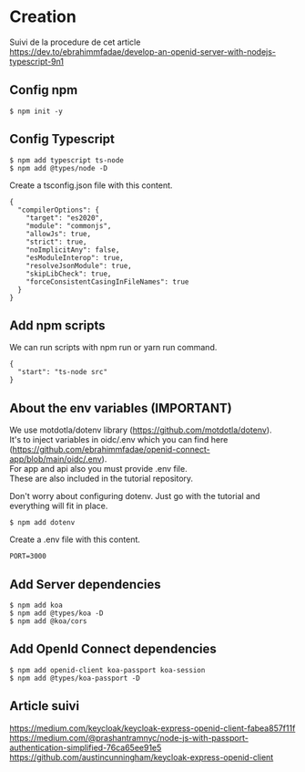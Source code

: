 # Creation

Suivi de la procedure de cet article  
https://dev.to/ebrahimmfadae/develop-an-openid-server-with-nodejs-typescript-9n1  

## Config npm

```
$ npm init -y
```

## Config Typescript

```
$ npm add typescript ts-node
$ npm add @types/node -D
```

Create a tsconfig.json file with this content.
```
{
  "compilerOptions": {
    "target": "es2020",
    "module": "commonjs",
    "allowJs": true,
    "strict": true,
    "noImplicitAny": false,
    "esModuleInterop": true,
    "resolveJsonModule": true,
    "skipLibCheck": true,
    "forceConsistentCasingInFileNames": true
  }
}
```

## Add npm scripts

We can run scripts with npm run or yarn run command.
```
{
  "start": "ts-node src"
}
```

## About the env variables (IMPORTANT)

We use motdotla/dotenv library (https://github.com/motdotla/dotenv).  
It's to inject variables in oidc/.env which you can find here (https://github.com/ebrahimmfadae/openid-connect-app/blob/main/oidc/.env).  
For app and api also you must provide .env file.  
These are also included in the tutorial repository.  

Don't worry about configuring dotenv. Just go with the tutorial and everything will fit in place.  

```
$ npm add dotenv
```


Create a .env file with this content.
```
PORT=3000
```

## Add Server dependencies

```
$ npm add koa
$ npm add @types/koa -D
$ npm add @koa/cors
```

## Add OpenId Connect dependencies

```
$ npm add openid-client koa-passport koa-session
$ npm add @types/koa-passport -D
```
## Article suivi

https://medium.com/keycloak/keycloak-express-openid-client-fabea857f11f  
https://medium.com/@prashantramnyc/node-js-with-passport-authentication-simplified-76ca65ee91e5  
https://github.com/austincunningham/keycloak-express-openid-client  





